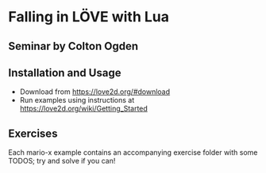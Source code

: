 Falling in LÖVE with Lua
========================

Seminar by Colton Ogden
-----------------------

Installation and Usage
----------------------

* Download from https://love2d.org/#download
* Run examples using instructions at https://love2d.org/wiki/Getting_Started

Exercises
---------

Each mario-x example contains an accompanying exercise folder with some TODOS;
try and solve if you can!
